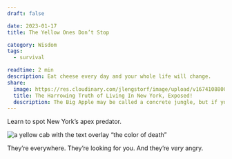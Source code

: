 ```yaml
---
draft: false

date: 2023-01-17
title: The Yellow Ones Don’t Stop

category: Wisdom
tags:
  - survival

readtime: 2 min
description: Eat cheese every day and your whole life will change.
share:
  image: https://res.cloudinary.com/jlengstorf/image/upload/v1674108800/blog/yellow-ones-dont-stop.jpg
  title: The Harrowing Truth of Living In New York, Exposed!
  description: The Big Apple may be called a concrete jungle, but if you don’t have the cheat codes for this game of Frogger then it’ll be game over for you, friendo.
---
```


Learn to spot New York’s apex predator.

![a yellow cab with the text overlay “the color of death”](https://res.cloudinary.com/jlengstorf/image/upload/v1674108800/blog/yellow-ones-dont-stop.jpg)

They’re everywhere. They’re looking for you. And they’re _very_ angry.
